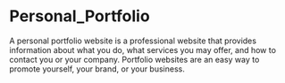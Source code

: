 # Personal_Portfolio
A personal portfolio website is a professional website that provides information about what you do, what services you may offer, and how to contact you or your company. Portfolio websites are an easy way to promote yourself, your brand, or your business.
